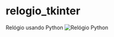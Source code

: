 # relogio_tkinter
 Relógio usando Python
![Relógio Python](https://user-images.githubusercontent.com/113317279/234667131-7b4085d9-accb-4191-86c3-d256385af2b0.jpg)
